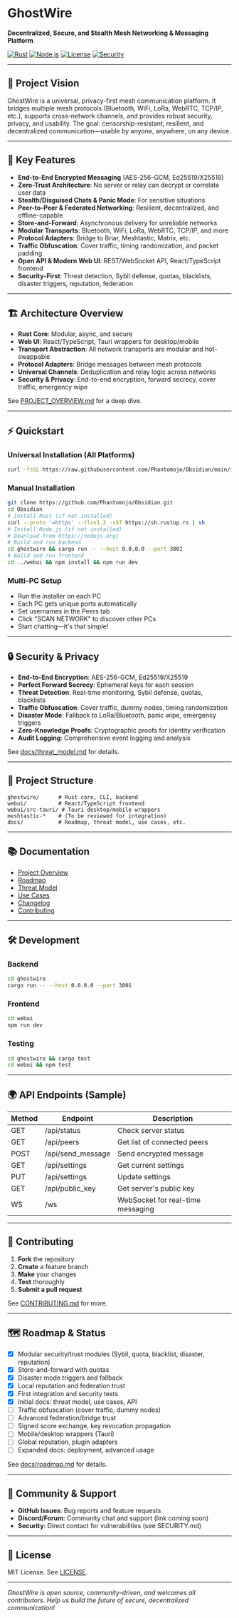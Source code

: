 # GhostWire

**Decentralized, Secure, and Stealth Mesh Networking & Messaging Platform**

[![Rust](https://img.shields.io/badge/Rust-1.70+-blue.svg)](https://www.rust-lang.org/)
[![Node.js](https://img.shields.io/badge/Node.js-18+-green.svg)](https://nodejs.org/)
[![License](https://img.shields.io/badge/License-MIT-blue.svg)](LICENSE)
[![Security](https://img.shields.io/badge/Security-First-red.svg)](SECURITY.md)

---

## 🚀 Project Vision
GhostWire is a universal, privacy-first mesh communication platform. It bridges multiple mesh protocols (Bluetooth, WiFi, LoRa, WebRTC, TCP/IP, etc.), supports cross-network channels, and provides robust security, privacy, and usability. The goal: censorship-resistant, resilient, and decentralized communication—usable by anyone, anywhere, on any device.

---

## 🌟 Key Features
- **End-to-End Encrypted Messaging** (AES-256-GCM, Ed25519/X25519)
- **Zero-Trust Architecture**: No server or relay can decrypt or correlate user data
- **Stealth/Disguised Chats & Panic Mode**: For sensitive situations
- **Peer-to-Peer & Federated Networking**: Resilient, decentralized, and offline-capable
- **Store-and-Forward**: Asynchronous delivery for unreliable networks
- **Modular Transports**: Bluetooth, WiFi, LoRa, WebRTC, TCP/IP, and more
- **Protocol Adapters**: Bridge to Briar, Meshtastic, Matrix, etc.
- **Traffic Obfuscation**: Cover traffic, timing randomization, and packet padding
- **Open API & Modern Web UI**: REST/WebSocket API, React/TypeScript frontend
- **Security-First**: Threat detection, Sybil defense, quotas, blacklists, disaster triggers, reputation, federation

---

## 🏗️ Architecture Overview
- **Rust Core**: Modular, async, and secure
- **Web UI**: React/TypeScript, Tauri wrappers for desktop/mobile
- **Transport Abstraction**: All network transports are modular and hot-swappable
- **Protocol Adapters**: Bridge messages between mesh protocols
- **Universal Channels**: Deduplication and relay logic across networks
- **Security & Privacy**: End-to-end encryption, forward secrecy, cover traffic, emergency wipe

See [PROJECT_OVERVIEW.md](./PROJECT_OVERVIEW.md) for a deep dive.

---

## ⚡ Quickstart

### Universal Installation (All Platforms)
```bash
curl -fsSL https://raw.githubusercontent.com/Phantomojo/Obsidian/main/install.sh | bash
```

### Manual Installation
```bash
git clone https://github.com/Phantomojo/Obsidian.git
cd Obsidian
# Install Rust (if not installed)
curl --proto '=https' --tlsv1.2 -sSf https://sh.rustup.rs | sh
# Install Node.js (if not installed)
# Download from https://nodejs.org/
# Build and run backend
cd ghostwire && cargo run -- --host 0.0.0.0 --port 3001
# Build and run frontend
cd ../webui && npm install && npm run dev
```

### Multi-PC Setup
- Run the installer on each PC
- Each PC gets unique ports automatically
- Set usernames in the Peers tab
- Click "SCAN NETWORK" to discover other PCs
- Start chatting—it's that simple!

---

## 🔒 Security & Privacy
- **End-to-End Encryption**: AES-256-GCM, Ed25519/X25519
- **Perfect Forward Secrecy**: Ephemeral keys for each session
- **Threat Detection**: Real-time monitoring, Sybil defense, quotas, blacklists
- **Traffic Obfuscation**: Cover traffic, dummy nodes, timing randomization
- **Disaster Mode**: Fallback to LoRa/Bluetooth, panic wipe, emergency triggers
- **Zero-Knowledge Proofs**: Cryptographic proofs for identity verification
- **Audit Logging**: Comprehensive event logging and analysis

See [docs/threat_model.md](./docs/threat_model.md) for details.

---

## 🧩 Project Structure
```
ghostwire/      # Rust core, CLI, backend
webui/          # React/TypeScript frontend
webui/src-tauri/ # Tauri desktop/mobile wrappers
meshtastic-*    # (To be reviewed for integration)
docs/           # Roadmap, threat model, use cases, etc.
```

---

## 📚 Documentation
- [Project Overview](./PROJECT_OVERVIEW.md)
- [Roadmap](./docs/roadmap.md)
- [Threat Model](./docs/threat_model.md)
- [Use Cases](./docs/use_cases.md)
- [Changelog](./ghostwire/CHANGELOG.md)
- [Contributing](./CONTRIBUTING.md)

---

## 🛠️ Development
### Backend
```bash
cd ghostwire
cargo run -- --host 0.0.0.0 --port 3001
```
### Frontend
```bash
cd webui
npm run dev
```
### Testing
```bash
cd ghostwire && cargo test
cd webui && npm test
```

---

## 🌍 API Endpoints (Sample)
| Method | Endpoint | Description |
|--------|----------|-------------|
| GET    | /api/status         | Check server status |
| GET    | /api/peers          | Get list of connected peers |
| POST   | /api/send_message   | Send encrypted message |
| GET    | /api/settings       | Get current settings |
| PUT    | /api/settings       | Update settings |
| GET    | /api/public_key     | Get server's public key |
| WS     | /ws                 | WebSocket for real-time messaging |

---

## 🤝 Contributing
1. **Fork** the repository
2. **Create** a feature branch
3. **Make** your changes
4. **Test** thoroughly
5. **Submit a pull request**

See [CONTRIBUTING.md](./CONTRIBUTING.md) for more.

---

## 🗺️ Roadmap & Status
- [x] Modular security/trust modules (Sybil, quota, blacklist, disaster, reputation)
- [x] Store-and-forward with quotas
- [x] Disaster mode triggers and fallback
- [x] Local reputation and federation trust
- [x] First integration and security tests
- [x] Initial docs: threat model, use cases, API
- [ ] Traffic obfuscation (cover traffic, dummy nodes)
- [ ] Advanced federation/bridge trust
- [ ] Signed score exchange, key revocation propagation
- [ ] Mobile/desktop wrappers (Tauri)
- [ ] Global reputation, plugin adapters
- [ ] Expanded docs: deployment, advanced usage

See [docs/roadmap.md](./docs/roadmap.md) for details.

---

## 📢 Community & Support
- **GitHub Issues**: Bug reports and feature requests
- **Discord/Forum**: Community chat and support (link coming soon)
- **Security**: Direct contact for vulnerabilities (see SECURITY.md)

---

## 📝 License
MIT License. See [LICENSE](./LICENSE).

---

*GhostWire is open source, community-driven, and welcomes all contributors. Help us build the future of secure, decentralized communication!*

